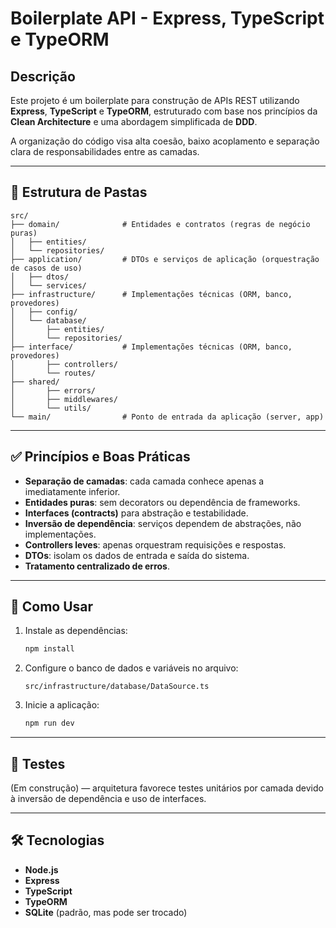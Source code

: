 # Boilerplate API - Express, TypeScript e TypeORM

## Descrição

Este projeto é um boilerplate para construção de APIs REST utilizando **Express**, **TypeScript** e **TypeORM**, estruturado com base nos princípios da **Clean Architecture** e uma abordagem simplificada de **DDD**.

A organização do código visa alta coesão, baixo acoplamento e separação clara de responsabilidades entre as camadas.

---

## 📁 Estrutura de Pastas

```
src/
├── domain/              # Entidades e contratos (regras de negócio puras)
│   ├── entities/
│   └── repositories/
├── application/         # DTOs e serviços de aplicação (orquestração de casos de uso)
│   ├── dtos/
│   └── services/
├── infrastructure/      # Implementações técnicas (ORM, banco, provedores)
│   ├── config/
│   └── database/
│       ├── entities/
│       └── repositories/
├── interface/           # Implementações técnicas (ORM, banco, provedores)
│       ├── controllers/
│       └── routes/
├── shared/
│       ├── errors/
│       ├── middlewares/
│       └── utils/
└── main/                # Ponto de entrada da aplicação (server, app)
```

---

## ✅ Princípios e Boas Práticas

- **Separação de camadas**: cada camada conhece apenas a imediatamente inferior.
- **Entidades puras**: sem decorators ou dependência de frameworks.
- **Interfaces (contracts)** para abstração e testabilidade.
- **Inversão de dependência**: serviços dependem de abstrações, não implementações.
- **Controllers leves**: apenas orquestram requisições e respostas.
- **DTOs**: isolam os dados de entrada e saída do sistema.
- **Tratamento centralizado de erros**.

---

## 🚀 Como Usar

1. Instale as dependências:
   ```bash
   npm install
   ```

2. Configure o banco de dados e variáveis no arquivo:
   ```
   src/infrastructure/database/DataSource.ts
   ```

3. Inicie a aplicação:
   ```bash
   npm run dev
   ```

---

## 🧪 Testes

(Em construção) — arquitetura favorece testes unitários por camada devido à inversão de dependência e uso de interfaces.

---

## 🛠️ Tecnologias

- **Node.js**
- **Express**
- **TypeScript**
- **TypeORM**
- **SQLite** (padrão, mas pode ser trocado)